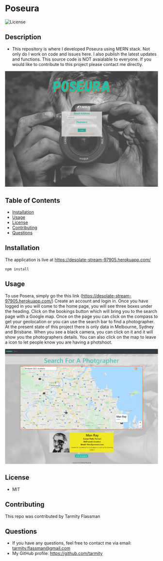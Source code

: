 # Poseura
![License](https://img.shields.io/github/license/tarmity/budget-tracker)

## Description
  * This repository is where I developed Poseura using MERN stack. Not only do I work on code and issues here. I also publish the latest updates and functions. This source code is NOT avaialable to everyone. If you would like to contribute to this project please contact me directly.
  
  ![img](https://github.com/Tarmity/poseura/blob/main/client/src/components/Images/loginPage.png?raw=true)
  

  ## Table of Contents
  * [Installation](#installation)
  * [Usage](#Usage)
  * [License](#License)
  * [Contributing](#Contributing)
  * [Questions](#Questions)
  

  ## Installation
  The application is live at https://desolate-stream-97905.herokuapp.com/
  
    npm install

  ## Usage
  To use Posera, simply go the this link (https://desolate-stream-97905.herokuapp.com/) Create an account and login in. Once you have logged in you will come to the home page, you will see three boxes under the heading.  Click on the bookings button which will bring you to the search page with a Google map. Once on the page you can click on the compass to get your geolocation or you can use the search bar to find a photographer. At the present state of this project there is only data in Melbourne, Sydney and Brisbane. When you see a black camera, you can click on it and it will show you the photographers details. You can also click on the map to leave a icon to let people know you are having a photshoot. 
  
   ![img](https://github.com/Tarmity/poseura/blob/main/client/src/components/Images/searchPage.png?raw=true)
  
  ## License
  * MIT

  ## Contributing
  This repo was contributed by Tarmity Flassman

  ## Questions
  * If you have any questions, feel free to contact me via email: tarmity.flassman@gmail.com
  * My GitHub profile: https://github.com/tarmity
